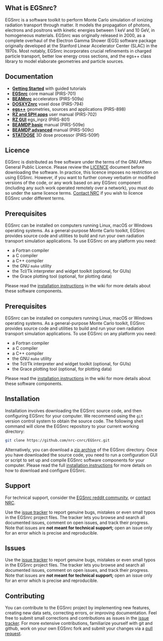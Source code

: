 ## What is EGSnrc?

EGSnrc is a software toolkit to perform Monte Carlo simulation of ionizing
radiation transport through matter. It models the propagation of photons,
electrons and positrons with kinetic energies between 1 keV and 10 GeV, in
homogeneous materials. EGSnrc was originally released in 2000, as a complete
overhaul of the Electron Gamma Shower (EGS) software package originally
developed at the Stanford Linear Accelerator Center (SLAC) in the 1970s. Most
notably, EGSnrc incorporates crucial refinements in charged particle transport,
better low energy cross sections, and the egs++ class library to model
elaborate geometries and particle sources.


## Documentation

- [**Getting Started**](https://nrc-cnrc.github.io/EGSnrc/doc/getting-started.pdf) with guided tutorials
- [**EGSnrc**](https://nrc-cnrc.github.io/EGSnrc/doc/pirs701-egsnrc.pdf) core manual (PIRS-701)
- [**BEAMnrc**](https://nrc-cnrc.github.io/EGSnrc/doc/pirs509a-beamnrc.pdf) accelerators (PIRS-509a)
- [**DOSXYZnrc**](https://nrc-cnrc.github.io/EGSnrc/doc/pirs794-dosxyznrc.pdf) voxel dose (PIRS-794)
- [**egs++**](https://nrc-cnrc.github.io/EGSnrc/doc/pirs898/index.html) geometries, sources and applications (PIRS-898)
- [**RZ and SPH apps**](https://nrc-cnrc.github.io/EGSnrc/doc/pirs702-egsnrc-codes.pdf) user manual (PIRS-702)
- [**RZ GUI**](https://nrc-cnrc.github.io/EGSnrc/doc/pirs801-egsinprz.pdf) egs_inprz (PIRS-801)
- [**BEAMDP basic**](https://nrc-cnrc.github.io/EGSnrc/doc/pirs509e-beamdp-utility.pdf) manual (PIRS-509e)
- [**BEAMDP advanced**](https://nrc-cnrc.github.io/EGSnrc/doc/pirs509c-beamdp.pdf) manual (PIRS-509c)
- [**STATDOSE**](https://nrc-cnrc.github.io/EGSnrc/doc/pirs509f-statdose.pdf) 3D dose processor (PIRS-509f)


## Licence

EGSnrc is distributed as free software under the terms of the GNU Affero
General Public Licence. Please review the
[LICENCE](https://github.com/nrc-cnrc/EGSnrc/blob/master/LICENCE.md) document
before downloading the software. In practice, this licence imposes no
restriction on using EGSnrc. However, if you want to further convey
verbatim or modified versions of the code, or any work based on any
EGSnrc component (including any such work operated remotely over a
network), you must do so under the same licence terms.
[Contact NRC](https://nrc.canada.ca/en/research-development/products-services/software-applications/egsnrc-software-tool-model-radiation-transport)
if you wish to licence EGSnrc under different terms.

## Prerequisites

EGSnrc can be installed on computers running Linux, macOS or Windows
operating systems. As a general-purpose Monte Carlo toolkit, EGSnrc
provides source code and utilities to build and run your own
radiation transport simulation applications. To use EGSnrc
on any platform you need:

- a Fortran compiler
- a C compiler
- a C++ compiler
- the GNU `make` utility
- the Tcl/Tk interpreter and widget toolkit (optional, for GUIs)
- the Grace plotting tool (optional, for plotting data)

Please read the
[installation instructions](https://github.com/nrc-cnrc/EGSnrc/wiki/Installation-overview) in the
wiki for more details about these software components.

## Prerequisites

EGSnrc can be installed on computers running Linux, macOS or Windows
operating systems. As a general-purpose Monte Carlo toolkit, EGSnrc
provides source code and utilities to build and run your own
radiation transport simulation applications. To use EGSnrc
on any platform you need:

- a Fortran compiler
- a C compiler
- a C++ compiler
- the GNU `make` utility
- the Tcl/Tk interpreter and widget toolkit (optional, for GUIs)
- the Grace plotting tool (optional, for plotting data)

Please read the
[installation instructions](https://github.com/nrc-cnrc/EGSnrc/wiki/Installation-overview) in the
wiki for more details about these software components.


## Installation

Installation involves downloading the EGSnrc source code, and then configuring
EGSnrc for your computer. We recommend using the `git` version control
system to obtain the source code. The following shell command will clone the
EGSnrc repository to your current working directory:

```bash
git clone https://github.com/nrc-cnrc/EGSnrc.git
```

Alternatively, you can download a
[zip archive](https://github.com/nrc-cnrc/EGSnrc/archive/master.zip) of the EGSnrc
directory. Once you have downloaded the source code, you need to run a
configuration GUI or script to set up and compile EGSnrc software components
for your computer. Please read the full
[installation instructions](https://github.com/nrc-cnrc/EGSnrc/wiki/Installation-overview)
for more details on how to download and configure EGSnrc.


## Support

For technical support, consider the
[EGSnrc reddit community](https://www.reddit.com/r/EGSnrc), or
[contact NRC](https://nrc.canada.ca/en/research-development/products-services/software-applications/egsnrc-software-tool-model-radiation-transport).

Use the [issue tracker](https://github.com/nrc-cnrc/EGSnrc/issues) to report
genuine bugs, mistakes or even small typos in the EGSnrc project files. The
tracker lets you browse and search all documented issues, comment on open
issues, and track their progress. Note that issues are **not meant for
technical support;** open an issue only for an error which is precise and
reproducible.

## Issues

Use the [issue tracker](https://github.com/nrc-cnrc/EGSnrc/issues) to report
genuine bugs, mistakes or even small typos in the EGSnrc project files. The
tracker lets you browse and search all documented issues, comment on open
issues, and track their progress. Note that issues are **not meant for
technical support;** open an issue only for an error which is precise and
reproducible.


## Contributing

You can contribute to the EGSnrc project by implementing new features,
creating new data sets, correcting errors, or improving documentation.
Feel free to submit small corrections and contributions as issues in the
[issue tracker](https://github.com/nrc-cnrc/EGSnrc/issues). For more
extensive contributions, familiarize yourself with git and github,
work on your own EGSnrc fork and submit your changes via a
[pull request](https://github.com/nrc-cnrc/EGSnrc/pulls).

